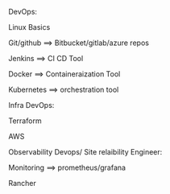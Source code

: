 
DevOps:

Linux Basics 

Git/github ==> Bitbucket/gitlab/azure repos 

Jenkins ==> CI CD Tool

Docker ==> Containeraization Tool 

Kubernetes ==> orchestration tool 


Infra DevOps:

Terraform 

AWS

Observability Devops/ Site relaibility Engineer:

Monitoring ==> prometheus/grafana

Rancher 

